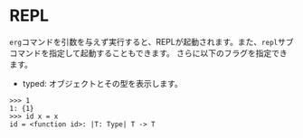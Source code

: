 # REPL

`erg`コマンドを引数を与えず実行すると、REPLが起動されます。また、`repl`サブコマンドを指定して起動することもできます。
さらに以下のフラグを指定できます。

* typed: オブジェクトとその型を表示します。

```console
>>> 1
1: {1}
>>> id x = x
id = <function id>: |T: Type| T -> T
```
